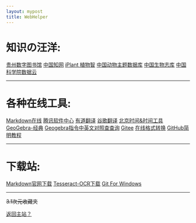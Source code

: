 ```yaml
---
layout: mypost
title: WebHelper
---
```




# 知识の汪洋:

[贵州数字图书馆]()  [中国知网]()  [iPlant 植物智](http://www.iplant.cn/)  [中国动物主题数据库](http://www.zoology.csdb.cn/)  [中国生物志库](https://species.sciencereading.cn/)  [中国科学院数据云](http://www.csdb.cn/)

---

# 各种在线工具: 

[Markdown在线](https://www.zybuluo.com/mdeditor) [腾讯软件中心](https://pc.qq.com/) [有道翻译](http://www.youdao.com/) [谷歌翻译](https://translate.google.cn/) [北京时间&时间工具](https://www.beijing-time.org/) [GeoGebra-经典](https://www.geogebra.org/classic) [Geogebra指令中英文对照查查询](http://www.dstang.com/books_dstang/geogebra_commands.html) [Gitee](https://gitee.com/)  [在线格式转换](https://www.aconvert.com/)  [GitHub简明教程](https://www.runoob.com/w3cnote/git-guide.html)

---

# 下载站: 

[Markdown官网下载](https://www.typora.io/#windows)  [Tesseract-OCR下载](http://digi.bib.uni-mannheim.de/tesseract/tesseract-ocr-setup-4.00.00dev.exe)  [Git For Windows](https://gitforwindows.org/)

---

~~3.1次元收藏夹~~

[返回主站？](https://positron-yao.github.io/home)

